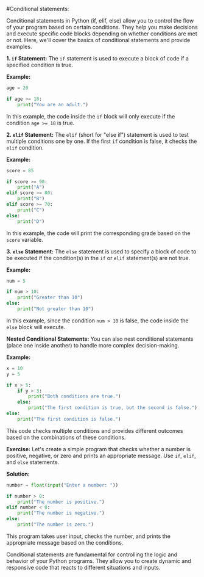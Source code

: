 #Conditional statements:

Conditional statements in Python (if, elif, else) allow you to control the flow of your program based on certain conditions. They help you make decisions and execute specific code blocks depending on whether conditions are met or not. Here, we'll cover the basics of conditional statements and provide examples.

**1. `if` Statement:**
The `if` statement is used to execute a block of code if a specified condition is true.

**Example:**
```python
age = 20

if age >= 18:
    print("You are an adult.")
```

In this example, the code inside the `if` block will only execute if the condition `age >= 18` is true.

**2. `elif` Statement:**
The `elif` (short for "else if") statement is used to test multiple conditions one by one. If the first `if` condition is false, it checks the `elif` condition.

**Example:**
```python
score = 85

if score >= 90:
    print("A")
elif score >= 80:
    print("B")
elif score >= 70:
    print("C")
else:
    print("D")
```

In this example, the code will print the corresponding grade based on the `score` variable.

**3. `else` Statement:**
The `else` statement is used to specify a block of code to be executed if the condition(s) in the `if` or `elif` statement(s) are not true.

**Example:**
```python
num = 5

if num > 10:
    print("Greater than 10")
else:
    print("Not greater than 10")
```

In this example, since the condition `num > 10` is false, the code inside the `else` block will execute.

**Nested Conditional Statements:**
You can also nest conditional statements (place one inside another) to handle more complex decision-making.

**Example:**
```python
x = 10
y = 5

if x > 5:
    if y > 3:
        print("Both conditions are true.")
    else:
        print("The first condition is true, but the second is false.")
else:
    print("The first condition is false.")
```

This code checks multiple conditions and provides different outcomes based on the combinations of these conditions.

**Exercise:**
Let's create a simple program that checks whether a number is positive, negative, or zero and prints an appropriate message. Use `if`, `elif`, and `else` statements.

**Solution:**
```python
number = float(input("Enter a number: "))

if number > 0:
    print("The number is positive.")
elif number < 0:
    print("The number is negative.")
else:
    print("The number is zero.")
```

This program takes user input, checks the number, and prints the appropriate message based on the conditions.

Conditional statements are fundamental for controlling the logic and behavior of your Python programs. They allow you to create dynamic and responsive code that reacts to different situations and inputs.